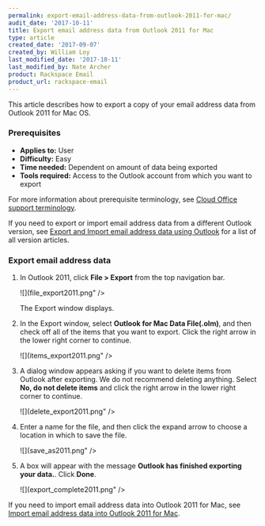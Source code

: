 ```yaml
---
permalink: export-email-address-data-from-outlook-2011-for-mac/
audit_date: '2017-10-11'
title: Export email address data from Outlook 2011 for Mac
type: article
created_date: '2017-09-07'
created_by: William Loy
last_modified_date: '2017-10-11'
last_modified_by: Nate Archer
product: Rackspace Email
product_url: rackspace-email
---
```


This article describes how to export a copy of your email address data from Outlook 2011 for Mac OS.

### Prerequisites

- **Applies to:** User
- **Difficulty:** Easy
- **Time needed:**  Dependent on amount of data being exported
- **Tools required:**  Access to the Outlook account from which you want to export

For more information about prerequisite terminology, see [Cloud Office support terminology](/support/how-to/cloud-office-support-terminology/).

If you need to export or import email address data from a different Outlook version, see [Export and Import email address data using Outlook](/support/how-to/export-and-import-email-address-data-using-outlook) for a list of all version articles.

### Export email address data

1. In Outlook 2011, click **File > Export** from the top navigation bar.

   ![](file_export2011.png" />
   
   The Export window displays.

2. In the Export window, select **Outlook for Mac Data File(.olm)**, and then check off all of the items that you want to export. Click the right arrow in the lower right corner to continue.

    ![](items_export2011.png" />

3. A dialog window appears asking if you want to delete items from Outlook after exporting. We do not recommend deleting anything. Select **No, do not delete items** and click the right arrow in the lower right corner to continue.

    ![](delete_export2011.png" />

4. Enter a name for the file, and then click the expand arrow to choose a location in which to save the file.

    ![](save_as2011.png" />

5. A box will appear with the message **Outlook has finished exporting your data.**. Click **Done**.

    ![](export_complete2011.png" />

If you need to import email address data into Outlook 2011 for Mac, see [Import email address data into Outlook 2011 for Mac](/support/how-to/import-email-address-data-into-outlook-2011-for-mac).
